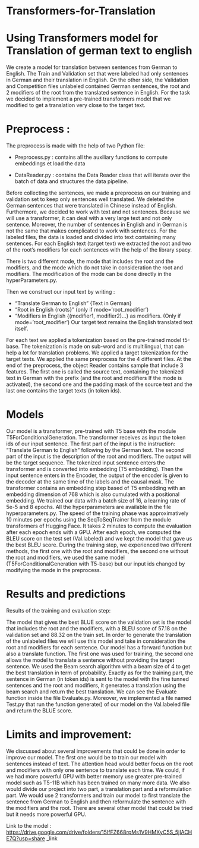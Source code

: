 # Transformers-for-Translation
# Using Transformers model for Translation of german text to english

We create a model for translation between sentences from German to English. The Train and Validation set that were labeled had only sentences in German and their translation in English. On the other side, the Validation and Competition files unlabeled contained German sentences, the root and 2 modifiers of the root from the translated sentence in English.
For the task we decided to implement a pre-trained transformers model that we modified to get a translation very close to the target text.

# Preprocess :

The preprocess is made with the help of two Python file:

- Preprocess.py : contains all the auxiliary functions to compute embeddings et load the data

- DataReader.py : contains the Data Reader class that will iterate over the batch of data and structures the data pipeline.

Before collecting the sentences, we made a preprocess on our training and validation set to keep only sentences well translated. We deleted the German sentences that were translated in Chinese instead of English. Furthermore, we decided to work with text and not sentences. Because we will use a transformer, it can deal with a very large text and not only sentence. Moreover, the number of sentences in English and in German is not the same that makes complicated to work with sentences.
For the labeled files, the data is loaded and divided into text containing many sentences. For each English text (target text) we extracted the root and two of the root’s modifiers for each sentences with the help of the library spacy.

There is two different mode, the mode that includes the root and the modifiers, and the mode which do not take in consideration the root and modifiers. The modification of the mode can be done directly in the hyperParameters.py.

Then we construct our input text by writing :
- “Translate German to English” {Text in German}
- “Root in English {roots}” (only if mode=’root_modifier’)
- “Modifiers in English {(modifier1, modifier2)...} as modifiers. (Only if
mode=’root_modifier’)
Our target text remains the English translated text itself.
     
    
For each text we applied a tokenization based on the pre-trained model t5-base. The tokenization is made on sub-word and is multilingual, that can help a lot for translation problems. We applied a target tokenization for the target texts.
We applied the same preprocess for the 4 different files.
At the end of the preprocess, the object Reader contains sample that include 3 features. The first one is called the source text, containing the tokenized text in German with the prefix (and the root and modifiers If the mode is activated), the second one and the padding mask of the source text and the last one contains the target texts (in token ids).


# Models


Our model is a transformer, pre-trained with T5 base with the module T5ForConditionalGeneration. The transformer receives as input the token ids of our input sentence. The first part of the input is the instruction: “Translate German to English” following by the German text. The second part of the input is the description of the root and modifiers. The output will be the target sequence.
The tokenized input sentence enters the transformer and is converted into embedding (T5 embedding). Then the input sentence enters in the Encoder, the output of the encoder is given to the decoder at the same time of the labels and the causal mask.
The transformer contains an embedding step based of T5 embedding with an embedding dimension of 768 which is also cumulated with a positional embedding.
We trained our data with a batch size of 16, a learning rate of 5e-5 and 8 epochs. All the hyperparameters are available in the file hyperparameters.py.
The speed of the training phase was approximatively 10 minutes per epochs using the SeqToSeqTrainer from the module transformers of Hugging Face. It takes 2 minutes to compute the evaluation after each epoch ends with a GPU.
After each epoch, we computed the BLEU score on the test set (Val.labeled) and we kept the model that gave us the best BLEU score.
During the training step, we experienced two different methods, the first one with the root and modifiers, the second one without the root and modifiers, we used the same model (T5ForConditionalGeneration with T5-base) but our input ids changed by modifying the mode in the preprocess.


# Results and predictions


Results of the training and evaluation step:

The model that gives the best BLUE score on the validation set is the model that includes the root and the modifiers, with a BLEU score of 57.18 on the validation set and 88.32 on the train set. In order to generate the translation of the unlabeled files we will use this model and take in consideration the root and modifiers for each sentence.
Our model has a forward function but also a translate function. The first one was used for training, the second one allows the model to translate a sentence without providing the target sentence. We used the Beam search algorithm with a beam size of 4 to get the best translation in term of probability. Exactly as for the training part, the sentence in German (in token ids) is sent to the model with the fine tunned sentences and the root and modifiers, it generates a translation using the beam search and return the best translation.
We can see the Evaluate function inside the file Evaluate.py. Moreover, we implemented a file named Test.py that run the function generate() of our model on the Val.labeled file and return the BLUE score.

# Limits and improvement:

We discussed about several improvements that could be done in order to improve our model. The first one would be to train our model with sentences instead of text. The attention head would better focus on the root and modifiers with only one sentence to translate each time. We could, if we had more powerful GPU with better memory use greater pre-trained model such as T5-11B which has been trained on many more data.
We also would divide our project into two part, a translation part and a reformulation part. We would use 2 transformers and train our model to first translate the sentence from German to English and then reformulate the sentence with the modifiers and the root.
There are several other model that could be tried but it needs more powerful GPU.


Link to the model :
https://drive.google.com/drive/folders/15IfFZ668rpMs1V9HMXyC5S_5jIACHE7Q?usp=share _link
